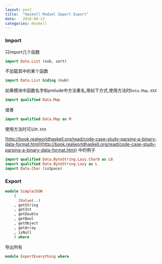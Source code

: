 ```yaml
---
layout: post
title:  "Haskell Moduel Import Export"
date:   2016-09-13
categories: Haskell
---
```


### Import

只import几个函数

```haskell
import Data.List (nub, sort)
```

不加载其中的某个函数

```haskell
import Data.List hiding (nub)  
```

如果模块中函数名字和prelude中方法重名,用如下方式,使用方法时`Data.Map.XXX`

```haskell
import qualified Data.Map  
```

或者

```haskell
import qualified Data.Map as M  
```

使用方法时可以`M.XXX`

[http://book.realworldhaskell.org/read/code-case-study-parsing-a-binary-data-format.html](http://book.realworldhaskell.org/read/code-case-study-parsing-a-binary-data-format.html) 中的例子

```haskell
import qualified Data.ByteString.Lazy.Char8 as L8
import qualified Data.ByteString.Lazy as L
import Data.Char (isSpace)
```

### Export

```haskell
module SimpleJSON
    (
      JValue(..)
    , getString
    , getInt
    , getDouble
    , getBool
    , getObject
    , getArray
    , isNull
    ) where
```

导出所有

```haskell
module ExportEverything where
```





